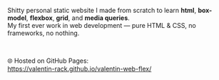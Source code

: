 Shitty personal static website I made from scratch to learn **html**, **box-model**, **flexbox**, **grid**, and **media queries**.  
My first ever work in web development — pure HTML & CSS, no frameworks, no nothing.

<br>
 
🌐 Hosted on GitHub Pages:<br>
https://valentin-rack.github.io/valentin-web-flex/
